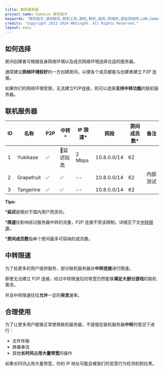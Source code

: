 ```yaml
---
title: 联机服务器
project_name: GameLan 联机助手
keywords: "联机助手,游戏联机,联机工具,游戏,联机,组网,局域网,虚拟局域网,LAN,GameLan,MC联机"
credits: "Copyright 2022-2024 NKXingXh. All Rights Reserved."
layout: easy
---
```


## 如何选择

房间创建者可根据自身网络环境以及成员网络环境选择合适的服务器。

通常建议**网络环境较好**的一方创建房间，以便各个成员都能与创建者建立 P2P 连接。

如果你们的网络环境受限，无法建立P2P连接，则可以选择**支持中转功能**的联机服务器。

## 联机服务器

| ID | 名称 | P2P | 中转\* | IP 限速\* | 网段 | 房间成员数\* | 备注 |
|----|------|-----|-------|--------|------|------------|------|
| 1 | Yukikaze | ✅ | 📶延迟较高 | 2 Mbps | 10.8.0.0/14 | 62 |
| 2 | Grapefruit | ✅ | ✅ | -- | 10.8.0.0/14 | 62 | 内部测试 |
| 3 | Tangerine | ✅ | ✅ | -- | 10.8.0.0/14 | 62 |

**Tips:**

\***延迟**是相对于国内用户而言的。

\***限速**仅影响经过服务器中转的流量，P2P 连接不受该限制。详细见下文[中转限速](#中转限速)。

\***房间成员数**指单个房间最多可容纳的成员数。

## 中转限速

为了给更多的用户提供服务，部分联机服务器对**中转连接**进行限速。

即使无法建立 P2P 连接，经过中转限速后的带宽仍然能够**满足大部分游戏**的联机需求。

并且中转限速往往**允许**一定的**突发**速率。

## 合理使用

为了让更多用户能够正常使用联机服务器，不提倡在联机服务器**中转**的情况下进行：

 - 文件传输
 - 屏幕串流
 - 其他**长时间占用大量带宽**的操作

如果长时间占用大量带宽，你的 IP 地址可能会被我们的恶意行为检测机制拉黑。

